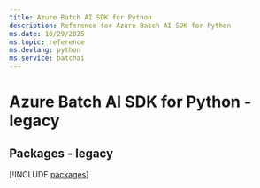 ```yaml
---
title: Azure Batch AI SDK for Python
description: Reference for Azure Batch AI SDK for Python
ms.date: 10/29/2025
ms.topic: reference
ms.devlang: python
ms.service: batchai
---
```

# Azure Batch AI SDK for Python - legacy
## Packages - legacy
[!INCLUDE [packages](batch-ai-index.md)]